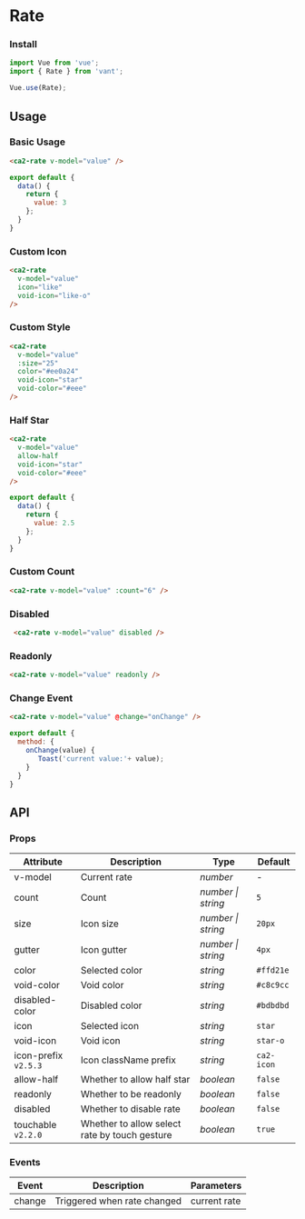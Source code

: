 # Rate

### Install

```js
import Vue from 'vue';
import { Rate } from 'vant';

Vue.use(Rate);
```

## Usage

### Basic Usage

```html
<ca2-rate v-model="value" />
```

```js
export default {
  data() {
    return {
      value: 3
    };
  }
}
```

### Custom Icon

```html
<ca2-rate
  v-model="value"
  icon="like"
  void-icon="like-o"
/>
```

### Custom Style

```html
<ca2-rate
  v-model="value"
  :size="25"
  color="#ee0a24"
  void-icon="star"
  void-color="#eee"
/>
```

### Half Star

```html
<ca2-rate
  v-model="value"
  allow-half
  void-icon="star"
  void-color="#eee"
/>
```

```js
export default {
  data() {
    return {
      value: 2.5
    };
  }
}
```

### Custom Count

```html
<ca2-rate v-model="value" :count="6" />
```

### Disabled

```html
 <ca2-rate v-model="value" disabled />
```

### Readonly

```html
<ca2-rate v-model="value" readonly />
```

### Change Event

```html
<ca2-rate v-model="value" @change="onChange" />
```

```javascript
export default {
  method: {
    onChange(value) {
       Toast('current value:'+ value);
    }
  }
}
```

## API

### Props

| Attribute | Description | Type | Default |
|------|------|------|------|
| v-model | Current rate | *number* | - |
| count | Count | *number \| string* | `5` |
| size | Icon size| *number \| string* | `20px` |
| gutter | Icon gutter | *number \| string* | `4px` |
| color | Selected color | *string* | `#ffd21e` |
| void-color | Void color | *string* | `#c8c9cc` |
| disabled-color | Disabled color | *string* | `#bdbdbd` |
| icon | Selected icon | *string* | `star` |
| void-icon | Void icon | *string* | `star-o` |
| icon-prefix `v2.5.3` | Icon className prefix | *string* | `ca2-icon` |
| allow-half | Whether to allow half star | *boolean* | `false` |
| readonly | Whether to be readonly | *boolean* | `false` |
| disabled | Whether to disable rate | *boolean* | `false` |
| touchable `v2.2.0` | Whether to allow select rate by touch gesture | *boolean* | `true` |

### Events

| Event | Description | Parameters |
|------|------|------|
| change | Triggered when rate changed | current rate |
